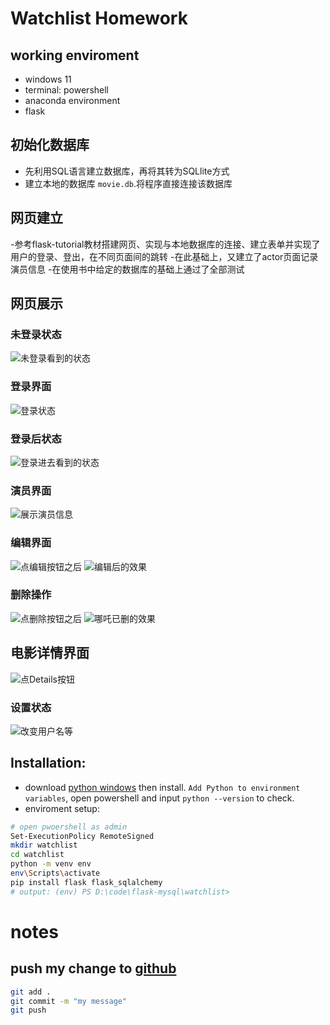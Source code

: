 
# Watchlist Homework
## working enviroment
- windows 11
- terminal: powershell
- anaconda environment
- flask

## 初始化数据库
- 先利用SQL语言建立数据库，再将其转为SQLlite方式
- 建立本地的数据库 `movie.db`.将程序直接连接该数据库

## 网页建立
-参考flask-tutorial教材搭建网页、实现与本地数据库的连接、建立表单并实现了用户的登录、登出，在不同页面间的跳转
-在此基础上，又建立了actor页面记录演员信息
-在使用书中给定的数据库的基础上通过了全部测试

## 网页展示

### 未登录状态
![未登录看到的状态](./screenshots/logout.png)

### 登录界面
![登录状态](./screenshots/login.png)

### 登录后状态
![登录进去看到的状态](./screenshots/login_state.png)

### 演员界面
![展示演员信息](./screenshots/actor_state.png)

### 编辑界面
![点编辑按钮之后](./screenshots/edit1.png)
![编辑后的效果](./screenshots/edit2.png)

### 删除操作
![点删除按钮之后](./screenshots/delete.png)
![哪吒已删的效果](./screenshots/delete2.png)

## 电影详情界面
![点Details按钮](./screenshots/movie_details.png)

### 设置状态
![改变用户名等](./screenshots/settings.png)


## Installation:
- download [python windows](https://www.python.org/ftp/python/3.12.0/python-3.12.0-amd64.exe) then install. `Add Python to environment variables`, open powershell and input `python --version` to check.
- enviroment setup:
```bash
# open pwoershell as admin
Set-ExecutionPolicy RemoteSigned
mkdir watchlist
cd watchlist
python -m venv env
env\Scripts\activate
pip install flask flask_sqlalchemy
# output: (env) PS D:\code\flask-mysql\watchlist>
```

# notes
## push my change to [github](https://github.com/2021201554zqy/RucMovie)
```bash
git add .
git commit -m "my message"
git push
```